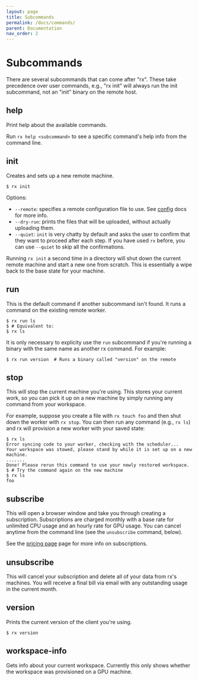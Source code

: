 ```yaml
---
layout: page
title: Subcommands
permalink: /docs/commands/
parent: Documentation
nav_order: 2
---
```


# Subcommands

There are several subcommands that can come after "rx". These take precedence
over user commands, e.g., "rx init" will always run the init subcommand, not
an "init" binary on the remote host.

## help

Print help about the available commands.

Run `rx help <subcommand>` to see a specific command's help info from the
command line.

## init

Creates and sets up a new remote machine.

    $ rx init

Options:

* `--remote`: specifies a remote configuration file to use. See
  [config](/config) docs for more info.
* `--dry-run`: prints the files that will be uploaded, without actually
  uploading them.
* `--quiet`: `init` is very chatty by default and asks the user to confirm
  that they want to proceed after each step. If you have used `rx` before,
  you can use `--quiet` to skip all the confirmations.

Running `rx init` a second time in a directory will shut down the current
remote machine and start a new one from scratch. This is essentially a wipe
back to the base state for your machine.

## run

This is the default command if another subcommand isn't found. It runs a
command on the existing remote worker.

    $ rx run ls
    $ # Equivalent to:
    $ rx ls

It is only necessary to explicity use the `run` subcommand if you're running
a binary with the same name as another rx command. For example:

    $ rx run version  # Runs a binary called "version" on the remote

## stop

This will stop the current machine you're using. This stores your current work, so you can pick it up on a new machine by simply running any command from your workspace.

For example, suppose you create a file with `rx touch foo` and then shut
down the worker with `rx stop`. You can then run any command (e.g., `rx ls`)
and rx will provision a new worker with your saved state:

    $ rx ls
    Error syncing code to your worker, checking with the scheduler...
    Your workspace was stowed, please stand by while it is set up on a new machine.
    .......
    Done! Please rerun this command to use your newly restored workspace.
    $ # Try the command again on the new machine
    $ rx ls
    foo

## subscribe

This will open a browser window and take you through creating a subscription.
Subscriptions are charged monthly with a base rate for unlimited CPU usage and
an hourly rate for GPU usage. You can cancel anytime from the command line
(see the `unsubscribe` command, below).

See the [pricing page](https://www.run-rx.com/pricing) page for more info on
subscriptions.

## unsubscribe

This will cancel your subscription and delete all of your data from rx's
machines. You will receive a final bill via email with any outstanding usage
in the current month.

## version

Prints the current version of the client you're using.

    $ rx version

## workspace-info

Gets info about your current workspace. Currently this only shows whether the
workspace was provisioned on a GPU machine.
